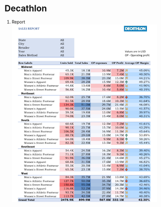 # Decathlon
1. Report
![report](https://github.com/shristii589/Decathlon/blob/main/Screenshot%202024-10-05%20220832.png)
